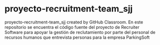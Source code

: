 # proyecto-recruitment-team_sjj
proyecto-recruitment-team_sjj created by GitHub Classroom.
En este repositorio se encuentra el código fuente del proyecto de Recruiter Software para apoyar la gestión de reclutamiento por parte del personal
de recursos humanos que entrevista personas para la empresa ParkingSoft
